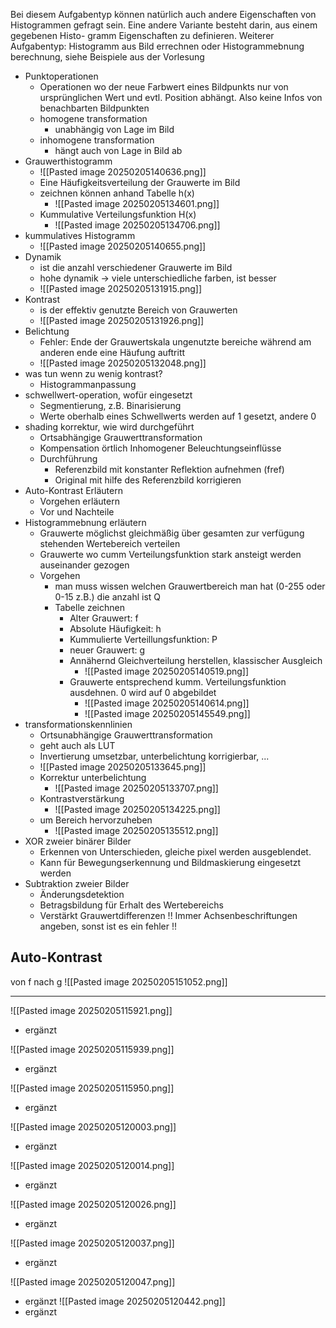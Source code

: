 Bei diesem Aufgabentyp können natürlich auch andere Eigenschaften von Histogrammen gefragt sein. Eine andere Variante besteht darin, aus einem gegebenen Histo- gramm Eigenschaften zu definieren. Weiterer Aufgabentyp: Histogramm aus Bild errechnen oder Histogrammebnung berechnung, siehe Beispiele aus der Vorlesung
- Punktoperationen
	- Operationen wo der neue Farbwert eines Bildpunkts nur von ursprünglichen Wert und evtl. Position abhängt. Also keine Infos von benachbarten Bildpunkten
	- homogene transformation
		- unabhängig von Lage im Bild
	- inhomogene transformation
		- hängt auch von Lage in Bild ab
- Grauwerthistogramm
	- ![[Pasted image 20250205140636.png]]
	- Eine Häufigkeitsverteilung der Grauwerte im Bild
	- zeichnen können anhand Tabelle h(x)
		- ![[Pasted image 20250205134601.png]]
	- Kummulative Verteilungsfunktion H(x)
		- ![[Pasted image 20250205134706.png]]
- kummulatives Histogramm
	- ![[Pasted image 20250205140655.png]]
- Dynamik 
	- ist die anzahl verschiedener Grauwerte im Bild
	- hohe dynamik -> viele unterschiedliche farben, ist besser
	- ![[Pasted image 20250205131915.png]]
- Kontrast
	- is der effektiv genutzte Bereich von Grauwerten
	- ![[Pasted image 20250205131926.png]]
- Belichtung
	- Fehler: Ende der Grauwertskala ungenutzte bereiche während am anderen ende eine Häufung auftritt
	- ![[Pasted image 20250205132048.png]]
- was tun wenn zu wenig kontrast?
	- Histogrammanpassung
- schwellwert-operation, wofür eingesetzt
	- Segmentierung, z.B. Binarisierung
	- Werte oberhalb eines Schwellwerts werden auf 1 gesetzt, andere 0
- shading korrektur, wie wird durchgeführt
	- Ortsabhängige Grauwerttransformation
	- Kompensation örtlich Inhomogener Beleuchtungseinflüsse
	- Durchführung
		- Referenzbild mit konstanter Reflektion aufnehmen (fref)
		- Original mit hilfe des Referenzbild korrigieren
- Auto-Kontrast Erläutern
	- Vorgehen erläutern
	- Vor und Nachteile
- Histogrammebnung erläutern
	- Grauwerte möglichst gleichmäßig über gesamten zur verfügung stehenden Wertebereich verteilen
	- Grauwerte wo cumm Verteilungsfunktion stark ansteigt werden auseinander gezogen
	- Vorgehen
		- man muss wissen welchen Grauwertbereich man hat (0-255 oder 0-15 z.B.) die anzahl ist Q
		- Tabelle zeichnen
			- Alter Grauwert: f
			- Absolute Häufigkeit: h
			- Kummulierte Verteillungsfunktion: P
			- neuer Grauwert: g
			- Annähernd Gleichverteilung herstellen, klassischer Ausgleich
				- ![[Pasted image 20250205140519.png]]
			- Grauwerte entsprechend kumm. Verteilungsfunktion ausdehnen. 0 wird auf 0 abgebildet
				- ![[Pasted image 20250205140614.png]]
				- ![[Pasted image 20250205145549.png]]
- transformationskennlinien
	- Ortsunabhängige Grauwerttransformation
	- geht auch als LUT
	- Invertierung umsetzbar, unterbelichtung korrigierbar, ...
	- ![[Pasted image 20250205133645.png]]
	- Korrektur unterbelichtung
		- ![[Pasted image 20250205133707.png]]
	- Kontrastverstärkung
		- ![[Pasted image 20250205134225.png]]
	- um Bereich hervorzuheben
		- ![[Pasted image 20250205135512.png]]
- XOR zweier binärer Bilder
	- Erkennen von Unterschieden, gleiche pixel werden ausgeblendet.
	- Kann für Bewegungserkennung und Bildmaskierung eingesetzt werden
- Subtraktion zweier Bilder
	- Änderungsdetektion
	- Betragsbildung für Erhalt des Wertebereichs 
	- Verstärkt Grauwertdifferenzen
!! Immer Achsenbeschriftungen angeben, sonst ist es ein fehler !!
## Auto-Kontrast
von f nach g
![[Pasted image 20250205151052.png]]



---

![[Pasted image 20250205115921.png]]
- ergänzt

![[Pasted image 20250205115939.png]]
- ergänzt

![[Pasted image 20250205115950.png]]
- ergänzt

![[Pasted image 20250205120003.png]]
- ergänzt

![[Pasted image 20250205120014.png]]
- ergänzt 

![[Pasted image 20250205120026.png]]
- ergänzt

![[Pasted image 20250205120037.png]]
- ergänzt

![[Pasted image 20250205120047.png]]
- ergänzt
![[Pasted image 20250205120442.png]]
- ergänzt